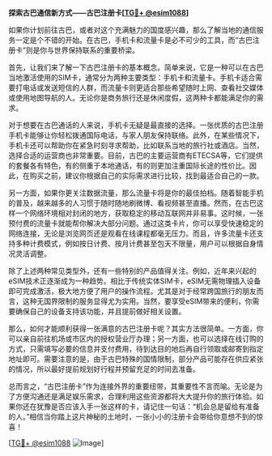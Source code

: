 **探索古巴通信新方式——古巴注册卡[[TG💪+ @esim1088](https://t.me/s/esim1088)]**

如果你计划前往古巴，或者对这个充满魅力的国度感兴趣，那么了解当地的通信服务一定是个不错的开始。在古巴，手机卡和流量卡是必不可少的工具，而“古巴注册卡”则是你与世界保持联系的重要桥梁。

首先，让我们来了解一下古巴注册卡的基本概念。简单来说，它是一种可以在古巴当地激活使用的SIM卡，通常分为两种主要类型：手机卡和流量卡。手机卡适合需要打电话或发送短信的人群，而流量卡则更适合那些希望随时上网、查看社交媒体或使用地图导航的人。无论你是商务旅行还是休闲度假，这两种卡都能满足你的需求。

对于想要在古巴通话的人来说，手机卡无疑是最直接的选择。一张优质的古巴注册手机卡能够让你轻松拨通国际电话，与家人朋友保持联络。此外，在某些情况下，手机卡还可以帮助你在紧急时刻寻求帮助，比如联系当地的旅行社或酒店。当然，选择合适的运营商也非常重要。目前，古巴的主要运营商有ETECSA等，它们提供的套餐各有特色，有的侧重于本地通话，有的则更加注重国际长途的性价比。因此，在购买之前，建议你根据自己的实际需求进行比较，找到最适合自己的一款。

另一方面，如果你更关注数据流量，那么流量卡将是你的最佳拍档。随着智能手机的普及，越来越多的人习惯于随时随地刷微博、看视频甚至直播。然而，在古巴这样一个网络环境相对封闭的地方，获取稳定的移动互联网并非易事。这时候，一张预付费的流量卡就能帮你解决大部分问题。通过这类卡片，你可以享受快速稳定的网络连接，无论是浏览网页还是观看在线课程都毫无压力。而且，许多流量卡还支持多种计费模式，例如按日计费、按月计费甚至包天不限量，用户可以根据自身情况灵活调整。

除了上述两种常见类型外，还有一些特别的产品值得关注。例如，近年来兴起的eSIM技术正逐渐成为一种趋势。相比于传统实体SIM卡，eSIM无需物理插入设备即可完成激活，极大地方便了用户的操作流程。尤其是对于经常跨国旅行的朋友而言，这种无国界限制的服务显得尤为实用。当然，要享受eSIM带来的便利，你需要确保自己的设备支持该功能，并且提前做好相关设置。

那么，如何才能顺利获得一张满意的古巴注册卡呢？其实方法很简单。一方面，你可以亲自前往机场或市区内的授权营业厅办理；另一方面，也可以选择在线订购的方式，只需填写必要的信息并支付费用，待到达目的地后再自行领取或邮寄到指定地址即可。需要注意的是，由于古巴特殊的国情限制，部分产品可能存在供应紧张的情况，所以最好提前规划好行程并预留充足的时间去准备。

总而言之，“古巴注册卡”作为连接外界的重要纽带，其重要性不言而喻。无论是为了方便沟通还是满足娱乐需求，合理利用这些资源都将大大提升你的旅行体验。如果你还在犹豫是否应该入手一张这样的卡，请记住一句话：“机会总是留给有准备的人。”相信当你踏上这片神秘的土地时，一张小小的注册卡会带给你意想不到的惊喜！

[[TG💪+ @esim1088](https://t.me/s/esim1088) ![Image](https://i.postimg.cc/4NQfJmqS/Snipaste-2025-05-13-00-14-12.png)]